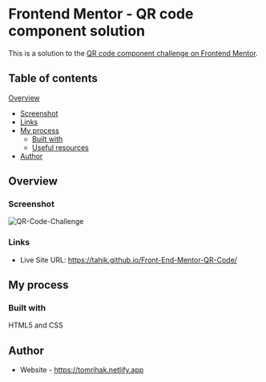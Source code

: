 # Frontend Mentor - QR code component solution
This is a solution to the [QR code component challenge on Frontend Mentor](https://www.frontendmentor.io/challenges/qr-code-component-iux_sIO_H).

## Table of contents

[Overview](#overview)
  - [Screenshot](#screenshot)
  - [Links](#links)
- [My process](#my-process)
  - [Built with](#built-with)
  - [Useful resources](#useful-resources)
- [Author](#author)


## Overview

### Screenshot

![QR-Code-Challenge](https://user-images.githubusercontent.com/88402992/175814661-0673cb5f-3dff-4146-bf5e-7a4edc0f2013.png)

### Links

- Live Site URL: https://tahik.github.io/Front-End-Mentor-QR-Code/

## My process

### Built with

HTML5 and CSS

## Author

- Website - https://tomrihak.netlify.app
